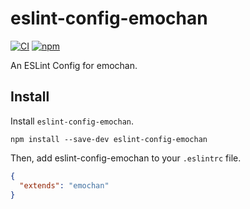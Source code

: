 # eslint-config-emochan

[![CI][ci-image]][ci-url]
[![npm][npm-image]][npm-url]

[ci-image]: https://github.com/kou-by/eslint-config-emochan/workflows/CI/badge.svg
[ci-url]: https://github.com/kou-by/eslint-config-emochan/actions
[npm-image]: https://img.shields.io/npm/v/eslint-config-emochan.svg
[npm-url]: https://npmjs.org/package/eslint-config-emochan

An ESLint Config for emochan.

## Install

Install `eslint-config-emochan`.

```
npm install --save-dev eslint-config-emochan
```

Then, add eslint-config-emochan to your `.eslintrc` file.

```json
{
  "extends": "emochan"
}
```
